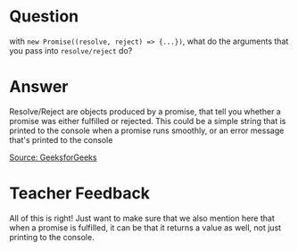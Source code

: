 # Question
with `new Promise((resolve, reject) => {...})`, what do the arguments that you pass into `resolve/reject` do?

# Answer
Resolve/Reject are objects produced by a promise, that tell you whether a promise was either fulfilled or rejected. This could be a simple string that is printed to the console when a promise runs smoothly, or an error message that's printed to the console 

[Source: GeeksforGeeks](https://www.geeksforgeeks.org/javascript-promise-resolve-method/)

# Teacher Feedback
All of this is right! Just want to make sure that we also mention here that when a promise is fulfilled, it can be that it returns a value as well, not just printing to the console.